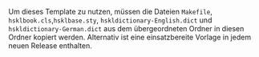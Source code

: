 Um dieses Template zu nutzen, müssen die Dateien `Makefile`, `hsklbook.cls`,`hsklbase.sty`, `hskldictionary-English.dict` und `hskldictionary-German.dict`  aus dem übergeordneten Ordner in diesen Ordner kopiert werden. Alternativ ist eine einsatzbereite Vorlage in jedem neuen Release enthalten.
